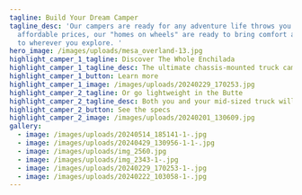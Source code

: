 ```yaml
---
tagline: Build Your Dream Camper
tagline_desc: 'Our campers are ready for any adventure life throws you. Built at
  affordable prices, our "homes on wheels" are ready to bring comfort and ease
  to wherever you explore. '
hero_image: /images/uploads/mesa_overland-13.jpg
highlight_camper_1_tagline: Discover The Whole Enchilada
highlight_camper_1_tagline_desc: The ultimate chassis-mounted truck camper for going anywhere in comfort
highlight_camper_1_button: Learn more
highlight_camper_1_image: /images/uploads/20240229_170253.jpg
highlight_camper_2_tagline: Or go lightweight in the Butte
highlight_camper_2_tagline_desc: Both you and your mid-sized truck will benefit from the weight savings
highlight_camper_2_button: See the specs
highlight_camper_2_image: /images/uploads/20240201_130609.jpg
gallery:
  - image: /images/uploads/20240514_185141-1-.jpg
  - image: /images/uploads/20240429_130956-1-1-.jpg
  - image: /images/uploads/img_2560.jpg
  - image: /images/uploads/img_2343-1-.jpg
  - image: /images/uploads/20240229_170253-1-.jpg
  - image: /images/uploads/20240222_103058-1-.jpg
---
```

